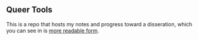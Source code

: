 

## Queer Tools

This is a repo that hosts my notes and progress toward a
disseration, which you can see in is [more readable
form](http://gofilipa.github.io/qt/).
